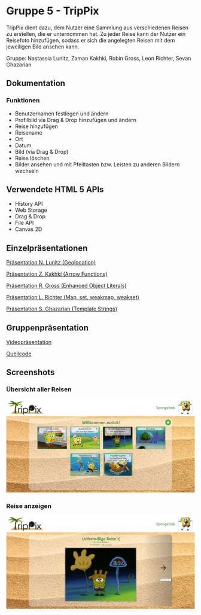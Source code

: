 # Gruppe 5 - TripPix

TripPix dient dazu, dem Nutzer eine Sammlung aus verschiedenen Reisen zu erstellen, die er unternommen hat. Zu jeder Reise kann der Nutzer ein Reisefoto hinzufügen, sodass er sich die angelegten Reisen mit dem jeweiligen Bild ansehen kann.

Gruppe: Nastassia Lunitz, Zaman Kakhki, Robin Gross, Leon Richter, Sevan Ghazarian

## Dokumentation
### Funktionen
* Benutzernamen festlegen und ändern
* Profilbild via Drag & Drop hinzufügen und ändern
* Reise hinzufügen
 * Reisename
 * Ort
 * Datum
 * Bild (via Drag & Drop)
* Reise löschen
* Bilder ansehen und mit Pfeiltasten bzw. Leisten zu anderen Bildern wechseln

## Verwendete HTML 5 APIs
* History API
* Web Storage
* Drag & Drop
* File API
* Canvas 2D 

## Einzelpräsentationen

[Präsentation N. Lunitz (Geolocation)](https://htmlpreview.github.io/?https://github.com/sevang/gruppe5/blob/master/einzelpr/lunitz_n/Geolocation_Lunitz.html)

[Präsentation Z. Kakhki (Arrow Functions)](https://htmlpreview.github.io/?https://github.com/sevang/gruppe5/blob/master/einzelpr/kakhki_z/Finalversion.html)

[Präsentation R. Gross (Enhanced Object Literals)](https://htmlpreview.github.io/?https://github.com/sevang/gruppe5/blob/master/einzelpr/gross_r/index.html)

[Präsentation L. Richter (Map, set, weakmap, weakset)](https://htmlpreview.github.io/?https://github.com/sevang/gruppe5/blob/master/einzelpr/richter_l/slides-deck.html)

[Präsentation S. Ghazarian (Template Strings)](https://htmlpreview.github.io/?https://github.com/sevang/gruppe5/blob/master/einzelpr/ghazarian_s/index.html)

## Gruppenpräsentation

[Videopräsentation](https://htmlpreview.github.io/?https://github.com/sevang/gruppe5/blob/master/gruppenarbeit/video.html)

[Quellcode](https://github.com/sevang/gruppe5/blob/master/gruppenarbeit/src)

## Screenshots
### Übersicht aller Reisen
![](gruppenarbeit/trippix.png?raw=true "Übersicht aller Reisen")

### Reise anzeigen
![](gruppenarbeit/trippix1.png?raw=true "Reise anzeigen")